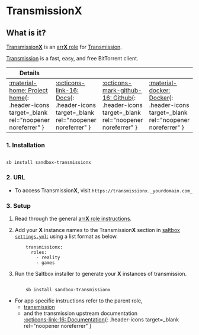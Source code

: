 # Transmission**X**

## What is it?

[Transmission**X**](https://transmissionbt.com/) is an [arr**X** role](arrx.md) for [Transmission](../../sandbox/apps/transmission.md).

[Transmission](https://transmissionbt.com/) is a fast, easy, and free BitTorrent client.

| Details     |             |             |             |
|-------------|-------------|-------------|-------------|
| [:material-home: Project home](https://transmissionbt.com/){: .header-icons target=_blank rel="noopener noreferrer" } | [:octicons-link-16: Docs](https://github.com/transmission/transmission/wiki){: .header-icons target=_blank rel="noopener noreferrer" } | [:octicons-mark-github-16: Github](https://github.com/transmission/transmission){: .header-icons target=_blank rel="noopener noreferrer" } | [:material-docker: Docker](https://hub.docker.com/r/linuxserver/transmission){: .header-icons target=_blank rel="noopener noreferrer" }|

### 1. Installation

``` shell

sb install sandbox-transmissionx

```

### 2. URL

- To access Transmission**X**, visit `https://transmissionx._yourdomain.com_`

### 3. Setup

1. Read through the general [arr**X** role instructions](arrx.md).

2. Add your **X** instance names to the Transmission**X** section in [saltbox `settings.yml`:](../settings.md) using a list format as below.

    ``` { .yaml }
        transmissionx:
          roles:
            - reality
            - games
    ```

3. Run the Saltbox installer to generate your **X** instances of transmission.

      ``` { .shell }

          sb install sandbox-transmissionx

      ```

- For app specific instructions refer to the parent role,
  - [transmission](../../sandbox/apps/transmission.md)<Br/>
  - and the transmission upstream documentation <BR/>
       [:octicons-link-16: Documentation](https://github.com/transmission/transmission/blob/main/docs/README.md){: .header-icons target=_blank rel="noopener noreferrer" }
